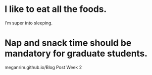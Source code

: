 # I like to eat all the foods.

I'm super into sleeping.

# Nap and snack time should be mandatory for graduate students.

meganrim.github.io/Blog Post Week 2
